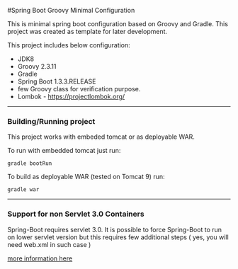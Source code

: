 #Spring Boot Groovy Minimal Configuration

This is minimal spring boot configuration based on Groovy and Gradle. This project was created as template for later 
development. 

This project includes below configuration:

 * JDK8
 * Groovy 2.3.11
 * Gradle
 * Spring Boot 1.3.3.RELEASE
 * few Groovy class for verification purpose.  
 * Lombok - https://projectlombok.org/ 

----

### Building/Running project

This project works with embeded tomcat or as deployable WAR.

To run with embedded tomcat just run:

    gradle bootRun

To build as deployable WAR (tested on Tomcat 9) run:

    gradle war 

----

### Support for non Servlet 3.0 Containers  

Spring-Boot requires servlet 3.0. It is possible to force Spring-Boot to run on lower servlet version but this 
requires few additional steps ( yes, you will need web.xml in such case )

[more information here](http://docs.spring.io/spring-boot/docs/current/reference/html/howto-traditional-deployment.html#howto-create-a-deployable-war-file-for-older-containers)


  
  


